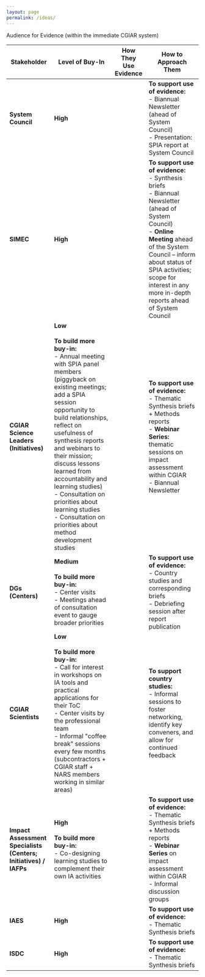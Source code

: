 ```yaml
---
layout: page
permalink: /ideas/
---
```




Audience for Evidence (within the immediate CGIAR system)


| Stakeholder                       | Level of Buy-In                                                                                               | How They Use Evidence | How to Approach Them                                                                                                             |
|-----------------------------------|---------------------------------------------------------------------------------------------------------------|-----------------------|-----------------------------------------------------------------------------------------------------------------------------|
| **System Council**                | **High**                                                                                                      |                       | **To support use of evidence:**<br>- Biannual Newsletter (ahead of System Council)<br>- Presentation: SPIA report at System Council |
| **SIMEC**                         | **High**                                                                                                      |                       | **To support use of evidence:**<br>- Synthesis briefs<br>- Biannual Newsletter (ahead of System Council)<br>- **Online Meeting** ahead of the System Council – inform about status of SPIA activities; scope for interest in any more in-depth reports ahead of System Council |
| **CGIAR Science Leaders (Initiatives)** | **Low**<br><br>**To build more buy-in:**<br>- Annual meeting with SPIA panel members (piggyback on existing meetings; add a SPIA session opportunity to build relationships, reflect on usefulness of synthesis reports and webinars to their mission; discuss lessons learned from accountability and learning studies)<br>- Consultation on priorities about learning studies<br>- Consultation on priorities about method development studies |                       | **To support use of evidence:**<br>- Thematic Synthesis briefs + Methods reports<br>- **Webinar Series:** thematic sessions on impact assessment within CGIAR<br>- Biannual Newsletter |
| **DGs (Centers)**                 | **Medium**<br><br>**To build more buy-in:**<br>- Center visits<br>- Meetings ahead of consultation event to gauge broader priorities |                       | **To support use of evidence:**<br>- Country studies and corresponding briefs<br>- Debriefing session after report publication |
| **CGIAR Scientists**              | **Low**<br><br>**To build more buy-in:**<br>- Call for interest in workshops on IA tools and practical applications for their ToC<br>- Center visits by the professional team<br>- Informal "coffee break" sessions every few months (subcontractors + CGIAR staff + NARS members working in similar areas) |                       | **To support country studies:**<br>- Informal sessions to foster networking, identify key conveners, and allow for continued feedback |
| **Impact Assessment Specialists (Centers; Initiatives) / IAFPs** | **High**<br><br>**To build more buy-in:**<br>- Co-designing learning studies to complement their own IA activities |                       | **To support use of evidence:**<br>- Thematic Synthesis briefs + Methods reports<br>- **Webinar Series** on impact assessment within CGIAR<br>- Informal discussion groups |
| **IAES**                          | **High**                                                                                                      |                       | **To support use of evidence:**<br>- Thematic Synthesis briefs                                                                 |
| **ISDC**                          | **High**                                                                                                      |                       | **To support use of evidence:**<br>- Thematic Synthesis briefs                                                                 |
